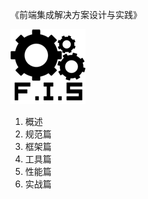 《前端集成解决方案设计与实践》

![](docs/images/logo_120x120.png?raw=true)

1. 概述
1. 规范篇
1. 框架篇
1. 工具篇
1. 性能篇
1. 实战篇